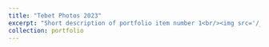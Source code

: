 ```yaml
---
title: "Tebet Photos 2023"
excerpt: "Short description of portfolio item number 1<br/><img src='/_portfolio/IMG_7827.jpg'>"
collection: portfolio
---
```


